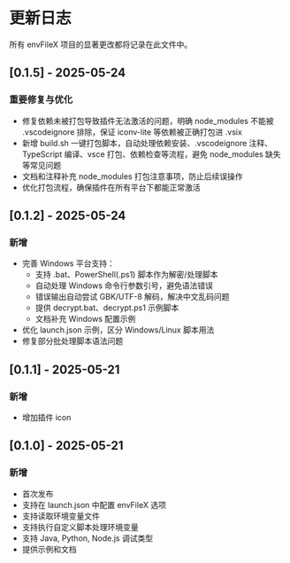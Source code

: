 # 更新日志

所有 envFileX 项目的显著更改都将记录在此文件中。

## [0.1.5] - 2025-05-24

### 重要修复与优化
- 修复依赖未被打包导致插件无法激活的问题，明确 node_modules 不能被 .vscodeignore 排除，保证 iconv-lite 等依赖被正确打包进 .vsix
- 新增 build.sh 一键打包脚本，自动处理依赖安装、.vscodeignore 注释、TypeScript 编译、vsce 打包、依赖检查等流程，避免 node_modules 缺失等常见问题
- 文档和注释补充 node_modules 打包注意事项，防止后续误操作
- 优化打包流程，确保插件在所有平台下都能正常激活

## [0.1.2] - 2025-05-24

### 新增
- 完善 Windows 平台支持：
  - 支持 .bat、PowerShell(.ps1) 脚本作为解密/处理脚本
  - 自动处理 Windows 命令行参数引号，避免语法错误
  - 错误输出自动尝试 GBK/UTF-8 解码，解决中文乱码问题
  - 提供 decrypt.bat、decrypt.ps1 示例脚本
  - 文档补充 Windows 配置示例
- 优化 launch.json 示例，区分 Windows/Linux 脚本用法
- 修复部分批处理脚本语法问题

## [0.1.1] - 2025-05-21

### 新增

- 增加插件 icon

## [0.1.0] - 2025-05-21

### 新增

- 首次发布
- 支持在 launch.json 中配置 envFileX 选项
- 支持读取环境变量文件
- 支持执行自定义脚本处理环境变量
- 支持 Java, Python, Node.js 调试类型
- 提供示例和文档
